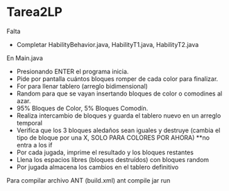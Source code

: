 Tarea2LP
========
Falta 
- Completar HabilityBehavior.java, HabilityT1.java, HabilityT2.java

En Main.java
- Presionando ENTER el programa inicia.
- Pide por pantalla cuántos bloques romper de cada color para finalizar.
- For para llenar tablero (arreglo bidimensional)
- Random para que se vayan insertando bloques de color o comodines al azar.
- 95% Bloques de Color, 5% Bloques Comodín.
- Realiza intercambio de bloques y guarda el tablero nuevo en un arreglo temporal
- Verifica que los 3 bloques aledaños sean iguales y destruye (cambia el tipo de bloque por una X, SOLO PARA COLORES POR AHORA) **no entra a los if 
- Por cada jugada, imprime el resultado y los bloques restantes
- Llena los espacios libres (bloques destruídos) con bloques random
- Por jugada almacena los cambios en el tablero definitivo 

Para compilar archivo ANT (build.xml)
ant compile jar run
